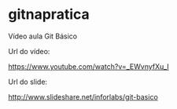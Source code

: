 gitnapratica
============

Vídeo aula Git Básico

Url do vídeo:

https://www.youtube.com/watch?v=_EWvnyfXu_I

Url do slide:

http://www.slideshare.net/inforlabs/git-basico
